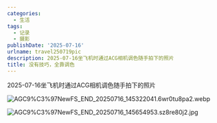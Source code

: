 ```yaml
---
categories:
  - 生活
tags:
  - 记录
  - 摄影
publishDate: '2025-07-16'
urlname: travel250719pic
description: 2025-07-16坐飞机时通过ACG相机调色随手拍下的照片
title: 没有技巧，全靠调色
---
```


2025-07-16坐飞机时通过ACG相机调色随手拍下的照片


![AGC9%C3%97NewFS_END_20250716_145322041.6wr0tu8pa2.webp](https://raw.githubusercontent.com/xtawa/picx-images-hosting/master/8622c1d250d4b0a72d06fc8274fa27dc.webp)


![AGC9%C3%97NewFS_END_20250716_145654953.sz8re80j2.jpg](https://raw.githubusercontent.com/xtawa/picx-images-hosting/master/eefcb25ebe08ca5701463eadb56098a0.jpg)

